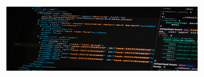 ![Banner](https://github.com/paulofa001/treinamentos/blob/main/dio.me/tqi-fullstack-developer/MODULO%20II%20-%20HTML%20e%20CSS3/Introdu%C3%A7%C3%A3o%20a%20Cria%C3%A7%C3%A3o%20de%20Websites%20com%20HTML5%20e%20CSS3/FotoUnsplash960largx322altPixels.png)

